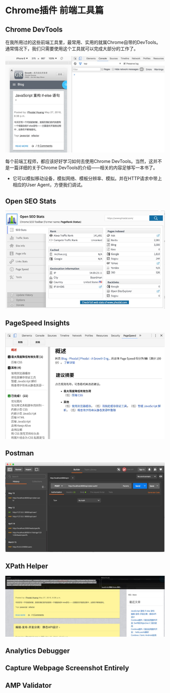 Chrome插件 前端工具篇
===

Chrome DevTools
---

在我所用过的这些前端工具里，最常用、实用的就属Chrome自带的DevTools。通常情况下，我们只需要使用这个工具就可以完成大部分的工作了。

![Chrome DevTools](images/fe-plugins/dev-tool.jpg)

每个前端工程师，都应该好好学习如何去使用Chrome DevTools。当然，这并不是一篇详细的关于Chrome DevTools的介绍——相关的内容足够写一本书了。

 - 它可以模拟移动设备，模拟网络、模板分辨率、模拟。并在HTTP请求中带上相应的User Agent，方便我们调试。

Open SEO Stats
---

![Open SEO Stats](images/fe-plugins/seo-stats.jpg)

PageSpeed Insights
---

![PageSpeed Insights](images/fe-plugins/pagespeed.jpg)

Postman
---

![Chrome Postman](images/fe-plugins/postman.jpg)

XPath Helper
---

![Chrome Postman](images/fe-plugins/xpath.jpg)

Analytics Debugger
---

Capture Webpage Screenshot Entirely
---

AMP Validator
---

